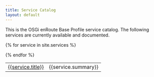 ```yaml
---
title: Service Catalog
layout: default
---
```


This is the OSGi enRoute Base Profile service catalog. The following services are currently available and documented.

<div>
<table>

{% for service in site.services %}<tr><td><a href="{{service.url}}">{{service.title}}</a></td><td>{{service.summary}}</td></tr>
{% endfor %}

</table>
</div>
